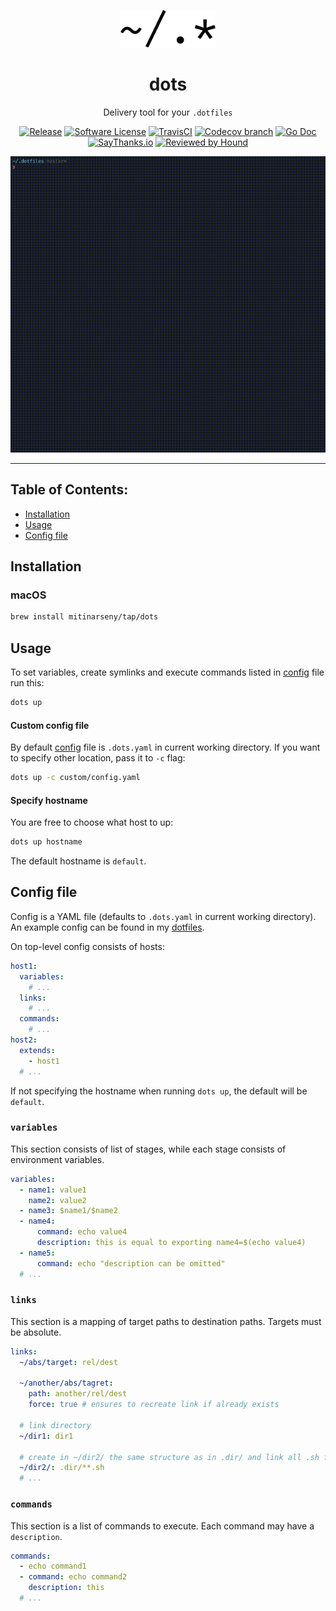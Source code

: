 <p align="center">
    <a href="https://github.com/mitinarseny/dots">
        <img src="assets/logo.png" alt="dots logo" width="30%" />
    </a>
    <h1 align="center">dots</h1>
    <p align="center">Delivery tool for your <code>.dotfiles</code></p>
    <p align="center">
      <a href="https://github.com/mitinarseny/dots/releases/latest"><img alt="Release" src="https://img.shields.io/github/release/mitinarseny/dots.svg?style=flat-square"></a>
      <a href="/LICENSE.md"><img alt="Software License" src="https://img.shields.io/badge/license-MIT-brightgreen.svg?style=flat-square"></a>
      <a href="https://travis-ci.org/mitinarseny/dots"><img alt="TravisCI" src="https://img.shields.io/travis/mitinarseny/dots/master.svg?style=flat-square"></a>
      <a href="https://codecov.io/gh/mitinarseny/dots"><img alt="Codecov branch" src="https://img.shields.io/codecov/c/github/mitinarseny/dots/master.svg?style=flat-square"></a>
      <a href="http://godoc.org/github.com/mitinarseny/dots"><img alt="Go Doc" src="https://img.shields.io/badge/godoc-reference-blue.svg?style=flat-square"></a>
      <a href="https://saythanks.io/to/mitinarseny"><img alt="SayThanks.io" src="https://img.shields.io/badge/say-thanks-9933ff.svg?style=flat-square"></a>
      <a href="https://houndci.com"><img alt="Reviewed by Hound" src="https://img.shields.io/badge/Reviewed_by-Hound-9933ff.svg?style=flat-square&longCache=true"></a> 
    </p>
</p>

[![dots demo](assets/demo.gif)](https://github.com/mitinarseny/dotfiles/blob/master/.dots.yaml)

---

## Table of Contents:
* [Installation](#installation)
* [Usage](#usage)
* [Config file](#config-file)

## Installation

### macOS
```bash
brew install mitinarseny/tap/dots
```

## Usage
To set variables, create symlinks and execute commands listed in [config](#config) file run this: 
```bash
dots up
```

#### Custom config file
By default [config](#config) file is `.dots.yaml` in current working directory.
If you want to specify other location, pass it to `-c` flag:
```bash
dots up -c custom/config.yaml
```
 
#### Specify hostname
You are free to choose what host to up:
```bash
dots up hostname
```
The default hostname is `default`.

## Config file
Config is a YAML file (defaults to `.dots.yaml` in current working directory).  
An example config can be found in my [dotfiles](https://github.com/mitinarseny/dotfiles/blob/master/.dots.yaml).
  
On top-level config consists of hosts:
```yaml
host1:
  variables:
    # ...
  links:
    # ...
  commands:
    # ...
host2:
  extends: 
    - host1
  # ...
```
If not specifying the hostname when running `dots up`, the default will be `default`.

### `variables`
This section consists of list of stages, while each stage consists of environment variables.
```yaml
variables:
  - name1: value1
    name2: value2
  - name3: $name1/$name2
  - name4:
      command: echo value4
      description: this is equal to exporting name4=$(echo value4)
  - name5:
      command: echo "description can be omitted"
  # ...
```

### `links`
This section is a mapping of target paths to destination paths. Targets must be absolute. 
```yaml
links:
  ~/abs/target: rel/dest
  
  ~/another/abs/tagret:
    path: another/rel/dest
    force: true # ensures to recreate link if already exists
    
  # link directory
  ~/dir1: dir1
  
  # create in ~/dir2/ the same structure as in .dir/ and link all .sh files
  ~/dir2/: .dir/**.sh 
  # ...
``` 

### `commands`
This section is a list of commands to execute. Each command may have a `description`.
```yaml
commands:
  - echo command1
  - command: echo command2
    description: this
  # ... 
```
